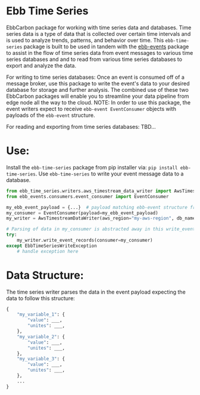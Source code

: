 # Ebb Time Series
EbbCarbon package for working with time series data and databases. Time series data is a type of data that is collected over certain time intervals and is used to analyze trends, patterns, and behavior over time. This `ebb-time-series` package is built to be used in tandem with the [ebb-events](https://pypi.org/project/ebb-events/) package to assist in the flow of time series data from event messages to various time series databases and and to read from various time series databases to export and analyze the data.

For writing to time series databases: Once an event is consumed off of a message broker, use this package to write the event's data to your desired database for storage and further analysis. The combined use of these two EbbCarbon packages will enable you to streamline your data pipeline from edge node all the way to the cloud. NOTE: In order to use this package, the event writers expect to receive `ebb-event EventConsumer` objects with payloads of the `ebb-event` structure.

For reading and exporting from time series databases: TBD...

# Use:
Install the `ebb-time-series` package from pip installer via: `pip install ebb-time-series`.
Use `ebb-time-series` to write your event message data to a database.
```python
from ebb_time_series.writers.aws_timestream_data_writer import AwsTimestreamDataWriter
from ebb_events.consumers.event_consumer import EventConsumer

my_ebb_event_payload = {...}  # payload matching ebb-event structure from message broker
my_consumer = EventConsumer(payload=my_ebb_event_payload)
my_writer = AwsTimestreamDataWriter(aws_region="my-aws-region", db_name="my-db-name", table_name="my-table-name")

# Parsing of data in my_consumer is abstracted away in this write_event_records method
try:
    my_writer.write_event_records(consumer=my_consumer)
except EbbTimeSeriesWriteException
    # handle exception here
```

# Data Structure:
The time series writer parses the data in the event payload expecting the data to follow this structure:
```python
{
    "my_variable_1": {
        "value": ___,
        "unites": ___,
    },
    "my_variable_2": {
        "value": ___,
        "unites": ___,
    },
    "my_variable_3": {
        "value": ___,
        "unites": ___,
    },
    ...
}
```
